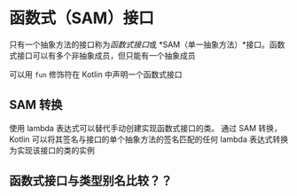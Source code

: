 # 函数式（SAM）接口

只有一个抽象方法的接口称为*函数式接口*或 *SAM（单一抽象方法）*接口。函数式接口可以有多个非抽象成员，但只能有一个抽象成员

可以用 `fun` 修饰符在 Kotlin 中声明一个函数式接口

## SAM 转换

使用 lambda 表达式可以替代手动创建实现函数式接口的类。 通过 SAM 转换， Kotlin 可以将其签名与接口的单个抽象方法的签名匹配的任何 lambda 表达式转换为实现该接口的类的实例

## 函数式接口与类型别名比较？？